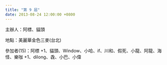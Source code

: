 ```yaml
---
title: "第 9 屆"
date: 2013-08-24 12:00:00 +0800
---
```


主辦人：阿標、貓頭

地點：美麗華金色三麥(台北)

參加者(15)：阿標 +1、貓頭、Window、小哈、if、川和、假死、小龍、阿龍、海怪、樂咖 +1、dilong、毳、小巴、小偉